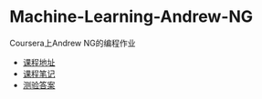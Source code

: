 # Machine-Learning-Andrew-NG
 Coursera上Andrew NG的编程作业
 
 * [课程地址](https://www.coursera.org/learn/machine-learning/)
 * [课程笔记](http://www.ai-start.com/ml2014/)
 * [测验答案](https://www.cnblogs.com/maxiaodoubao/p/10184428.html)
